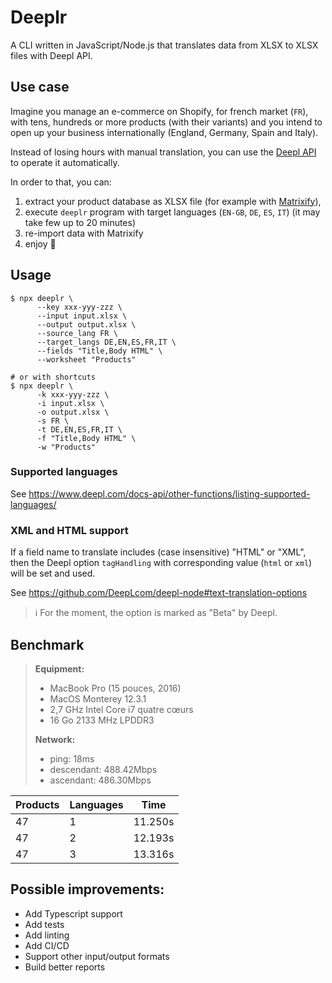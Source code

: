 # Deeplr

A CLI written in JavaScript/Node.js that translates data from XLSX to XLSX files with Deepl API.

## Use case

Imagine you manage an e-commerce on Shopify, for french market (`FR`), with tens, hundreds or more products (with their variants) and you intend to open up your business internationally (England, Germany, Spain and Italy).

Instead of losing hours with manual translation, you can use the [Deepl API](https://www.deepl.com/fr/docs-api/) to operate it automatically.

In order to that, you can: 
1. extract your product database as XLSX file (for example with [Matrixify](https://apps.shopify.com/excel-export-import)), 
2. execute `deeplr` program with target languages (`EN-GB`, `DE`, `ES`, `IT`) (it may take few up to 20 minutes)
3. re-import data with Matrixify
4. enjoy 🚀

## Usage

```shell
$ npx deeplr \
      --key xxx-yyy-zzz \
      --input input.xlsx \ 
      --output output.xlsx \
      --source_lang FR \
      --target_langs DE,EN,ES,FR,IT \
      --fields "Title,Body HTML" \
      --worksheet "Products"

# or with shortcuts
$ npx deeplr \
      -k xxx-yyy-zzz \ 
      -i input.xlsx \ 
      -o output.xlsx \ 
      -s FR \
      -t DE,EN,ES,FR,IT \ 
      -f "Title,Body HTML" \
      -w "Products"
```

### Supported languages

See https://www.deepl.com/docs-api/other-functions/listing-supported-languages/

### XML and HTML support

If a field name to translate includes (case insensitive) "HTML" or "XML", then the Deepl option `tagHandling` with corresponding value (`html` or `xml`) will be set and used.

See https://github.com/DeepLcom/deepl-node#text-translation-options

> ℹ️ ️For the moment, the option is marked as "Beta" by Deepl.

## Benchmark

> **Equipment:**
> - MacBook Pro (15 pouces, 2016)
> - MacOS Monterey 12.3.1
> - 2,7 GHz Intel Core i7 quatre cœurs
> - 16 Go 2133 MHz LPDDR3
> 
> **Network:**
> - ping: 18ms
> - descendant: 488.42Mbps
> - ascendant: 486.30Mbps

| Products | Languages | Time    |
|----------|-----------|---------|
| 47       | 1         | 11.250s |
| 47       | 2         | 12.193s |
| 47       | 3         | 13.316s |


## Possible improvements:

- Add Typescript support
- Add tests
- Add linting
- Add CI/CD
- Support other input/output formats
- Build better reports
